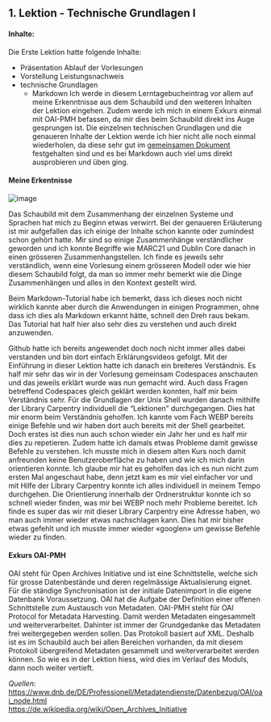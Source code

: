 ## 1. Lektion - Technische Grundlagen I

#### Inhalte:
Die Erste Lektion hatte folgende Inhalte:
- Präsentation Ablauf der Vorlesungen
- Vorstellung Leistungsnachweis
- technische Grundlagen  
  - Markdown
Ich werde in diesem Lerntagebucheintrag vor allem auf meine Erkenntnisse aus dem Schaubild und den weiteren Inhalten der Lektion eingehen. Zudem werde ich mich in einem Exkurs einmal mit OAI-PMH befassen, da mir dies beim Schaubild direkt ins Auge gesprungen ist. Die einzelnen technischen Grundlagen und die genaueren Inhalte der Lektion werde ich hier nicht alle noch einmal wiederholen, da diese sehr gut im [gemeinsamen Dokument](https://pad.gwdg.de/Nj7bLYj_QHqaP9o29V0yGw) festgehalten sind und es bei Markdown auch viel ums direkt ausprobieren und üben ging.


#### Meine Erkentnisse
![image](https://user-images.githubusercontent.com/90840517/219852065-5b68d538-d5b3-4381-81a0-8cd457c2e5ae.png)

Das Schaubild mit dem Zusammenhang der einzelnen Systeme und Sprachen hat mich zu Beginn etwas verwirrt. Bei der genaueren Erläuterung ist mir aufgefallen das ich einige der Inhalte schon kannte oder zumindest schon gehört hatte. Mir sind so einige Zusammenhänge verständlicher geworden und ich konnte Begriffe wie MARC21 und Dublin Core danach in einen grösseren Zusammenhangstellen. Ich finde es jeweils sehr verständlich, wenn eine Vorlesung einem grösseren Modell oder wie hier diesem Schaubild folgt, da man so immer mehr bemerkt wie die Dinge Zusammenhängen und alles in den Kontext gestellt wird.

Beim Markdown-Tutorial habe ich bemerkt, dass ich dieses noch nicht wirklich kannte aber durch die Anwendungen in einigen Programmen, ohne dass ich dies als Markdown erkannt hätte, schnell den Dreh raus bekam. Das Tutorial hat half hier also sehr dies zu verstehen und auch direkt anzuwenden.

Github hatte ich bereits angewendet doch noch nicht immer alles dabei verstanden und bin dort einfach Erklärungsvideos gefolgt. Mit der Einführung in dieser Lektion hatte ich danach ein breiteres Verständnis. Es half mir sehr das wir in der Vorlesung gemeinsam Codespaces anschauten und das jeweils erklärt wurde was nun gemacht wird. Auch dass Fragen betreffend Codespaces gleich geklärt werden konnten, half mir beim Verständnis sehr.
Für die Grundlagen der Unix Shell wurden danach mithilfe der Library Carpentry individuell die “Lektionen” durchgegangen. Dies hat mir enorm beim Verständnis geholfen. Ich kannte vom Fach WEBP bereits einige Befehle und wir haben dort auch bereits mit der Shell gearbeitet. Doch erstes ist dies nun auch schon wieder ein Jahr her und es half mir dies zu repetieren. Zudem hatte ich damals etwas Probleme damit gewisse Befehle zu verstehen. Ich musste mich in diesem alten Kurs noch damit anfreunden keine Benutzeroberfläche zu haben und wie ich mich darin orientieren konnte. Ich glaube mir hat es geholfen das ich es nun nicht zum ersten Mal angeschaut habe, denn jetzt kam es mir viel einfacher vor und mit Hilfe der Library Carpentry konnte ich alles individuell in meinem Tempo durchgehen. Die Orientierung innerhalb der Ordnerstruktur konnte ich so schnell wieder finden, was mir bei WEBP noch mehr Probleme bereitet. Ich finde es super das wir mit dieser Library Carpentry eine Adresse haben, wo man auch immer wieder etwas nachschlagen kann. Dies hat mir bisher etwas gefehlt und ich musste immer wieder «googlen» um gewisse Befehle wieder zu finden.


#### Exkurs OAI-PMH

OAI steht für Open Archives Initiative und ist eine Schnittstelle, welche sich für grosse Datenbestände und deren regelmässige Aktualisierung eignet. Für die ständige Synchronisation ist der initiale Datenimport in die eigene Datenbank Voraussetzung. OAI hat die Aufgabe der Definition einer offenen Schnittstelle zum Austausch von Metadaten. OAI-PMH steht für OAI Protocol for Metadata Harvesting. Damit werden Metadaten eingesammelt und weiterverarbeitet. Dahinter ist immer der Grundgedanke das Metadaten frei weitergegeben werden sollen. Das Protokoll basiert auf XML. 
Deshalb ist es im Schaubild auch bei allen Bereichen vorhanden, da mit diesem Protokoll übergreifend Metadaten gesammelt und weiterverarbeitet werden können. So wie es in der Lektion hiess, wird dies im Verlauf des Moduls, dann noch weiter vertieft.

_Quellen:_   
https://www.dnb.de/DE/Professionell/Metadatendienste/Datenbezug/OAI/oai_node.html  
https://de.wikipedia.org/wiki/Open_Archives_Initiative  
